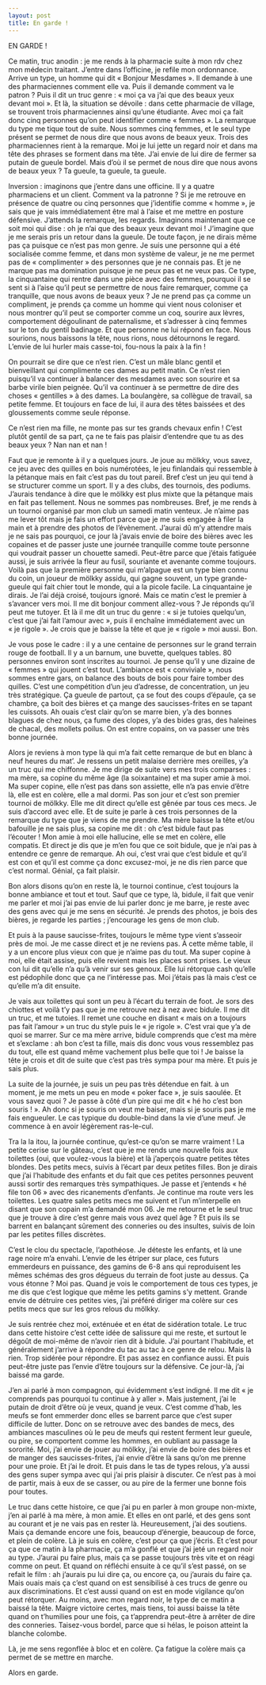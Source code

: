 ```yaml
---
layout: post
title: En garde !
---
```


EN GARDE !

Ce matin, truc anodin : je me rends à la pharmacie suite à mon rdv chez mon médecin traitant. J’entre dans l’officine, je refile mon ordonnance. Arrive un type, un homme qui dit « Bonjour Mesdames ». Il demande à une des pharmaciennes comment elle va. Puis il demande comment va le patron ? Puis il dit un truc genre : « moi ça va j’ai que des beaux yeux devant moi ». Et là, la situation se dévoile : dans cette pharmacie de village, se trouvent trois pharmaciennes ainsi qu’une étudiante. Avec moi ça fait donc cinq personnes qu’on peut identifier comme « femmes ». La remarque du type me tique tout de suite. Nous sommes cinq femmes, et le seul type présent se permet de nous dire que nous avons de beaux yeux. Trois des pharmaciennes rient à la remarque. Moi je lui jette un regard noir et dans ma tête des phrases se forment dans ma tête. J’ai envie de lui dire de fermer sa putain de gueule bordel. Mais d’où il se permet de nous dire que nous avons de beaux yeux ? Ta gueule, ta gueule, ta gueule.

Inversion : imaginons que j’entre dans une officine. Il y a quatre pharmaciens et un client. Comment va la patronne ? Si je me retrouve en présence de quatre ou cinq personnes que j’identifie comme « homme », je sais que je vais immédiatement être mal à l’aise et me mettre en posture défensive. J’attends la remarque, les regards. Imaginons maintenant que ce soit moi qui dise : oh je n’ai que des beaux yeux devant moi ! J’imagine que je me serais pris un retour dans la gueule. De toute façon, je ne dirais même pas ça puisque ce n’est pas mon genre. Je suis une personne qui a été socialisée comme femme, et dans mon système de valeur, je ne me permet pas de « complimenter » des personnes que je ne connais pas. Et je ne marque pas ma domination puisque je ne peux pas et ne veux pas. Ce type, la cinquantaine qui rentre dans une pièce avec des femmes, pourquoi il se sent si à l’aise qu’il peut se permettre de nous faire remarquer, comme ça tranquille, que nous avons de beaux yeux ? Je ne prend pas ça comme un compliment, je prends ça comme un homme qui vient nous coloniser et nous montrer qu’il peut se comporter comme un coq, sourire aux lèvres, comportement dégoulinant de paternalisme, et s’adresser à cinq femmes sur le ton du gentil badinage. Et que personne ne lui répond en face. Nous sourions, nous baissons la tête, nous rions, nous détournons le regard. L’envie de lui hurler mais casse-toi, fou-nous la paix à la fin !

On pourrait se dire que ce n’est rien. C’est un mâle blanc gentil et bienveillant qui complimente ces dames au petit matin. Ce n’est rien puisqu’il va continuer à balancer des mesdames avec son sourire et sa barbe virile bien peignée. Qu’il va continuer à se permettre de dire des choses « gentilles » à des dames. La boulangère, sa collègue de travail, sa petite femme. Et toujours en face de lui, il aura des têtes baissées et des gloussements comme seule réponse. 

Ce n’est rien ma fille, ne monte pas sur tes grands chevaux enfin ! C’est plutôt gentil de sa part, ça ne te fais pas plaisir d’entendre que tu as des beaux yeux ? Nan nan et nan ! 

Faut que je remonte à il y a quelques jours. Je joue au mölkky, vous savez, ce jeu avec des quilles en bois numérotées, le jeu finlandais qui ressemble à la pétanque mais en fait c’est pas du tout pareil. Bref c’est un jeu qui tend à se structurer comme un sport. Il y a des clubs, des tournois, des podiums. J’aurais tendance à dire que le mölkky est plus mixte que la pétanque mais en fait pas tellement. Nous ne sommes pas nombreuses. Bref, je me rends à un tournoi organisé par mon club un samedi matin venteux. Je n’aime pas me lever tôt mais je fais un effort parce que je me suis engagée à filer la main et à prendre des photos de l’évènement. J’aurai dû m’y attendre mais je ne sais pas pourquoi, ce jour là j’avais envie de boire des bières avec les copaines et de passer juste une journée tranquille comme toute personne qui voudrait passer un chouette samedi. Peut-être parce que j’étais fatiguée aussi, je suis arrivée la fleur au fusil, souriante et avenante comme toujours. Voilà pas que la première personne qui m’alpague est un type bien connu du coin, un joueur de mölkky assidu, qui gagne souvent, un type grande-gueule qui fait chier tout le monde, qui a la picole facile. La cinquantaine je dirais. Je l’ai déjà croisé, toujours ignoré. Mais ce matin c’est le premier à s’avancer vers moi. Il me dit bonjour comment allez-vous ? Je réponds qu’il peut me tutoyer. Et là il me dit un truc du genre : « si je tutoies quelqu’un, c’est que j’ai fait l’amour avec », puis il enchaîne immédiatement avec un « je rigole ». Je crois que je baisse la tête et que je « rigole » moi aussi. Bon. 

Je vous pose le cadre : il y a une centaine de personnes sur le grand terrain rouge de football. Il y a un barnum, une buvette, quelques tables. 80 personnes environ sont inscrites au tournoi. Je pense qu’il y une dizaine de « femmes » qui jouent c’est tout. L’ambiance est « conviviale », nous sommes entre gars, on balance des bouts de bois pour faire tomber des quilles. C’est une compétition d’un jeu d’adresse, de concentration, un jeu très stratégique. Ça gueule de partout, ça se fout des coups d’épaule, ça se chambre, ça boit des bières et ça mange des saucisses-frites en se tapant les cuissots. Ah ouais c’est clair qu’on se marre bien, y’a des bonnes blagues de chez nous, ça fume des clopes, y’a des bides gras, des haleines de chacal, des mollets poilus. On est entre copains, on va passer une très bonne journée.

Alors je reviens à mon type là qui m’a fait cette remarque de but en blanc à neuf heures du mat’. Je ressens un petit malaise derrière mes oreilles, y’a un truc qui me chiffonne. Je me dirige de suite vers mes trois comparses : ma mère, sa copine du même âge (la soixantaine) et ma super amie à moi. Ma super copine, elle n’est pas dans son assiette, elle n’a pas envie d’être là, elle est en colère, elle a mal dormi. Pas son jour et c’est son premier tournoi de mölkky. Elle me dit direct qu’elle est gênée par tous ces mecs. Je suis d’accord avec elle. Et de suite je parle à ces trois personnes de la remarque du type que je viens de me prendre. Ma mère baisse la tête et/ou bafouille je ne sais plus, sa copine me dit : oh c’est bidule faut pas l’écouter ! Mon amie à moi elle hallucine, elle se met en colère, elle compatis. Et direct je dis que je m’en fou que ce soit bidule, que je n’ai pas à entendre ce genre de remarque. Ah oui, c’est vrai que c’est bidule et qu’il est con et qu’il est comme ça donc excusez-moi, je ne dis rien parce que c’est normal. Génial, ça fait plaisir.

Bon alors disons qu’on en reste là, le tournoi continue, c’est toujours la bonne ambiance et tout et tout. Sauf que ce type, là, bidule, il fait que venir me parler et moi j’ai pas envie de lui parler donc je me barre, je reste avec des gens avec qui je me sens en sécurité. Je prends des photos, je bois des bières, je regarde les parties ; j’encourage les gens de mon club.

Et puis à la pause saucisse-frites, toujours le même type vient s’asseoir près de moi. Je me casse direct et je ne reviens pas. À cette même table,  il y a un encore plus vieux con que je n’aime pas du tout. Ma super copine à moi, elle était assise, puis elle revient mais les places sont prises. Le vieux con lui dit qu’elle n’a qu’à venir sur ses genoux. Elle lui rétorque cash qu’elle est pédophile donc que ça ne l’intéresse pas. Moi j’étais pas là mais c’est ce qu’elle m’a dit ensuite. 

Je vais aux toilettes qui sont un peu à l’écart du terrain de foot. Je sors des chiottes et voilà t’y pas que je me retrouve nez à nez avec bidule. Il me dit un truc, et me tutoies. Il remet une couche en disant « mais on a toujours pas fait l’amour » un truc du style puis le « je rigole ». C’est vrai que y’a de quoi se marrer. Sur ce ma mère arrive, bidule comprends que c’est ma mère et s’exclame : ah bon c’est ta fille, mais dis donc vous vous ressemblez pas du tout, elle est quand même vachement plus belle que toi ! Je baisse la tête je crois et dit de suite que c’est pas très sympa pour ma mère. Et puis je sais plus.

La suite de la journée, je suis un peu pas très détendue en fait. à un moment, je me mets un peu en mode « poker face », je suis saoulée. Et vous savez quoi ? Je passe à côté d’un pire qui me dit « hé ho c’est bon souris ! ». Ah donc si je souris on veut me baiser, mais si je souris pas je me fais engueuler. Le cas typique du double-bind dans la vie d’une meuf. Je commence à en avoir légèrement ras-le-cul.

Tra la la itou, la journée continue, qu’est-ce qu’on se marre vraiment ! La petite cerise sur le gâteau, c’est que je me rends une nouvelle fois aux toilettes (oui, que voulez-vous la bière) et là j’aperçois quatre petites têtes blondes. Des petits mecs, suivis à l’écart par deux petites filles. Bon je dirais que j’ai l’habitude des enfants et du fait que ces petites personnes peuvent aussi sortir des remarques très sympathiques. Je passe et j’entends « hé file ton 06 » avec des ricanements d’enfants. Je continue ma route vers les toilettes. Les quatre sales petits mecs me suivent et l’un m’interpelle en disant que son copain m’a demandé mon 06. Je me retourne et le seul truc que je trouve à dire c’est genre mais vous avez quel âge ? Et puis ils se barrent en balançant sûrement des conneries ou des insultes, suivis de loin par les petites filles discrètes. 

C’est le clou du spectacle, l’apothéose. Je déteste les enfants, et là une rage noire m’a envahi. L’envie de les étriper sur place, ces futurs emmerdeurs en puissance, des gamins de 6-8 ans qui reproduisent les mêmes schémas des gros dégueus du terrain de foot juste au dessus. Ça vous étonne ? Moi pas. Quand je vois le comportement de tous ces types, je me dis que c’est logique que même les petits gamins s’y mettent. Grande envie de détruire ces petites vies, j’ai préféré diriger ma colère sur ces petits mecs que sur les gros relous du mölkky. 

Je suis rentrée chez moi, exténuée et en état de sidération totale. Le truc dans cette histoire c’est cette idée de salissure qui me reste, et surtout le dégoût de moi-même de n’avoir rien dit à bidule. J’ai pourtant l’habitude, et généralement j’arrive à répondre du tac au tac à ce genre de relou. Mais là rien. Trop sidérée pour répondre. Et pas assez en confiance aussi. Et puis peut-être juste pas l’envie d’être toujours sur la défensive. Ce jour-là, j’ai baissé ma garde.

J’en ai parlé à mon compagnon, qui évidemment s’est indigné. Il me dit « je comprends pas pourquoi tu continue à y aller ». Mais justement, j’ai le putain de droit d’être où je veux, quand je veux. C’est comme d’hab, les meufs se font emmerder donc elles se barrent parce que c’est super difficile de lutter. Donc on se retrouve avec des bandes de mecs, des ambiances masculines où le peu de meufs qui restent ferment leur gueule, ou pire, se comportent comme les hommes, en oubliant au passage la sororité. Moi, j’ai envie de jouer au mölkky, j’ai envie de boire des bières et de manger des saucisses-frites, j’ai envie d’être là sans qu’on me prenne pour une proie. Et j’ai le droit. Et puis dans le tas de types relous, y’a aussi des gens super sympa avec qui j’ai pris plaisir à discuter. Ce n’est pas à moi de partir, mais à eux de se casser, ou au pire de la fermer une bonne fois pour toutes. 

Le truc dans cette histoire, ce que j’ai pu en parler à mon groupe non-mixte, j’en ai parlé à ma mère, à mon amie. Et elles en ont parlé, et des gens sont au courant et je ne vais pas en rester là. Heureusement, j’ai des soutiens. Mais ça demande encore une fois, beaucoup d’énergie, beaucoup de force, et plein de colère. Là je suis en colère, c’est pour ça que j’écris. Et c’est pour ça que ce matin à la pharmacie, ça m’a gonflé et que j’ai jeté un regard noir au type. J’aurai pu faire plus, mais ça se passe toujours très vite et on réagi comme on peut. Et quand on réfléchi ensuite à ce qu’il s’est passé, on se refait le film : ah j’aurais pu lui dire ça, ou encore ça, ou j’aurais du faire ça. Mais ouais mais ça c’est quand on est sensibilisé à ces trucs de genre ou aux discriminations. Et c’est aussi quand on est en mode vigilance qu’on peut rétorquer. Au moins, avec mon regard noir, le type de ce matin a baissé la tête. Maigre victoire certes, mais tiens, toi aussi baisse la tête quand on t’humilies pour une fois, ça t’apprendra peut-être à arrêter de dire des conneries. Taisez-vous bordel, parce que si hélas, le poison atteint la blanche colombe.

Là, je me sens regonflée à bloc et en colère. Ça fatigue la colère mais ça permet de se mettre en marche. 

Alors en garde.

<!--
<details>
  <summary>version texte</summary>
    <h3>Samedi 30 avril 2022</h3>
    <ul>
      <li><strong>JEUX en extérieur et en intérieur de 14h à 17h</strong>
        <ul>
          <li>de coopération (crayon coopératif, tour de Babel...)</li>
          <li>d’équilibre (suspend, kaplas...)</li>
          <li>d’ambiance (Brouhaha, keblo...)</li>
          <li>sensoriels et créatifs (cuisine patouille, peinture végétale, land art...)</li>
        </ul>
        <br>
      <li><strong>Mini ateliers de YOGA DU RIRE de 14h30 à 15 h et de 16h à 16h30</strong></li>
      <br>
      <li><strong>CONFÉRENCE GESTICULÉE de 17h30 à 19h30</strong></li> 
        pour les + de 8 ans - prix libre et conscient - projection d’un film pour les – de 8 ans</li>
    </ul>
    <p><b>«...et baisse les yeux quand j’te parle !»</b><br>
    De la violence éducative ordinaire à la violence de l’humanité</p>
      <blockquote>Une conférence gesticulée de Camille Pasquier qui s’adresse aux parents, aux accompagnantes de la petite enfance, aux futurs parents, aux enfants devenus grands, aux parents devenus grands parents...
      <br>
      <br>
      « En tissant le fil rouge de l’enjeu politique que représente l’accompagnement de l’enfant face à notre Terre en décrépitude, je partage mon expérience de maman tâtonnante avec ma fille, de citoyenne révoltée par la violence du monde, que nous nous devons, avec urgence, de transformer en une humanité plus digne.
      Quand et comment serons-nous prêts à offrir aux enfants leur juste place dans le monde pour les accompagner enfin à prendre soin d’eux même, de leurs semblables, de leur environnement ? » C.P
      </blockquote>
      <h4>Toute la journée un espace d’informations sur les Violences Éducatives Ordinaires (VEO) en accès libre</h4>
    <h3>Dimanche 1<sup>er</sup> mai 2022</h3>
      <ul>
        <li><strong>« Atelier / jeu d‘éducation populaire sur les relations adulte-enfant»</strong> - mise en situation en lien avec la conférence gesticulée du samedi de 11h à 13h</li>
      </ul>
      <blockquote>
      Un temps pour rire et partager nos incertitudes de parents ou de non parents animé par Camille Pasquier

      Nos pratiques doivent évoluer... certes mais comment ? Grâce à des experts ? Des spécialistes ?? Mieux... Et si nous l’apprenions ensemble ?!
      Des situations données concrètes et bien connues de tous et toutes ! Que faire devant ces moments délicats ?

      Une équipe joue l’adulte, une autre l’enfant ou l’ado... Naviguons durant cette journée banale ! Comment collectivement nous traverserons cette journée avec le moins de stress possible, pour l’enfant - ado mais aussi pour l’adulte !?
  </blockquote>
      <ul> 
      <li><strong>DANSES EN CERCLE</strong> de 15h à 16h30 avec le groupe PLACK et des danseuses pour s’initier aux pas des danses traditionnelles</li>
      </ul>
    <h4>Toute la journée espace jeux sensoriels et créatifs
    + espace info VEO</h4>
    --->
